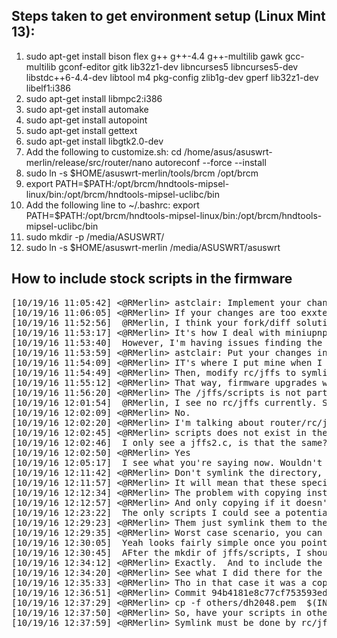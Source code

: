 ## Steps taken to get environment setup (Linux Mint 13):

1. sudo apt-get install bison flex g++ g++-4.4 g++-multilib gawk gcc-multilib gconf-editor gitk lib32z1-dev libncurses5 libncurses5-dev libstdc++6-4.4-dev libtool m4 pkg-config zlib1g-dev gperf lib32z1-dev libelf1:i386
2. sudo apt-get install libmpc2:i386
3. sudo apt-get install automake
4. sudo apt-get install autopoint
5. sudo apt-get install gettext
6. sudo apt-get install libgtk2.0-dev
7. Add the following to customize.sh:
    cd /home/asus/asuswrt-merlin/release/src/router/nano
    autoreconf --force --install
8. sudo ln -s $HOME/asuswrt-merlin/tools/brcm /opt/brcm
9. export PATH=$PATH:/opt/brcm/hndtools-mipsel-linux/bin:/opt/brcm/hndtools-mipsel-uclibc/bin
10. Add the following line to ~/.bashrc:
    export PATH=$PATH:/opt/brcm/hndtools-mipsel-linux/bin:/opt/brcm/hndtools-mipsel-uclibc/bin
11. sudo mkdir -p /media/ASUSWRT/
12. sudo ln -s $HOME/asuswrt-merlin /media/ASUSWRT/asuswrt




## How to include stock scripts in the firmware
<pre>
[10/19/16 11:05:42] <@RMerlin> astclair: Implement your change in your fork, and just keep updating your fork from the upstream repo
[10/19/16 11:06:05] <@RMerlin> If your changes are too exxtensive, then implement them as a diff that you can patch on top of the repo
[10/19/16 11:52:56] <astclair> @RMerlin, I think your fork/diff solution will be appropriate for the modifiations I need to make.
[10/19/16 11:53:17] <@RMerlin> It's how I deal with miniupnpd
[10/19/16 11:53:40] <astclair> However, I'm having issues finding the appropriate time in the Make process to place these custom scripts into mipsel-uclibc/target/jffs/scripts
[10/19/16 11:53:59] <@RMerlin> astclair: Put your changes in rom/Makefile
[10/19/16 11:54:09] <@RMerlin> IT's where I put mine when I need to add new static files
[10/19/16 11:54:49] <@RMerlin> Then, modify rc/jffs to symlink to the /rom files at mount time
[10/19/16 11:55:12] <@RMerlin> That way, firmware upgrades will always be using the newer version
[10/19/16 11:56:20] <@RMerlin> The /jffs/scripts is not part of the filesystem image, scripts is created by rc with mkdir
[10/19/16 12:01:54] <astclair> @RMerlin, I see no rc/jffs currently. So, I need to essentially: "mkdir rom/jffs; ln -s rom/jffs rc/jffs;" ? I'm not certain what rc actually is, but it seems like just dropping a new dir/symlink in there isn't enough.
[10/19/16 12:02:09] <@RMerlin> No.
[10/19/16 12:02:20] <@RMerlin> I'm talking about router/rc/jffs.c - the source code.
[10/19/16 12:02:45] <@RMerlin> scripts does not exist in the firmware image, it's created by the firemware at runtime
[10/19/16 12:02:46] <astclair> I only see a jffs2.c, is that the same?
[10/19/16 12:02:50] <@RMerlin> Yes
[10/19/16 12:05:17] <astclair> I see what you're saying now. Wouldn't that remove the ability to add scripts via ssh, given that /jffs -> /rom/jffs ?
[10/19/16 12:11:42] <@RMerlin> Don't symlink the directory, just your scripts
[10/19/16 12:11:57] <@RMerlin> It will mean that these specific scripts won't be user-customizable however.
[10/19/16 12:12:34] <@RMerlin> The problem with copying instead of symlinking is you will override any user changes
[10/19/16 12:12:57] <@RMerlin> And only copying if it doesn't exist means you cannot upgrade it
[10/19/16 12:23:22] <astclair> The only scripts I could see a potential need for adding post-imaging woudln't be in these I'm including.
[10/19/16 12:29:23] <@RMerlin> Them just symlink them to the copies in /rom
[10/19/16 12:29:35] <@RMerlin> Worst case scenario, you can still bind mount on top of them
[10/19/16 12:30:05] <astclair> Yeah looks fairly simple once you point me in the right direction.
[10/19/16 12:30:45] <astclair> AFter the mkdir of jffs/scripts, I should jsut be able to symlink("/jffs/scripts/services-start", "/rom/jffs/services-start"), given that I provide jffs/services-start in the rom dir
[10/19/16 12:34:12] <@RMerlin> Exactly.  And to include the files in the image, adjust rom/Makefile
[10/19/16 12:34:20] <@RMerlin> See what I did there for the recent modules.conf change for example
[10/19/16 12:35:33] <@RMerlin> Tho in that case it was a copy to etc, so not exactly a good example
[10/19/16 12:36:51] <@RMerlin> Commit 94b4181e8c77cf753593ed305c4eba3c0bb550d9 is a better example
[10/19/16 12:37:29] <@RMerlin> cp -f others/dh2048.pem  $(INSTALLDIR)/rom/dh2048.pem
[10/19/16 12:37:50] <@RMerlin> So, have your scripts in others/ and symlink from /rom/yourscript to /jffs/scripts/yourscript
[10/19/16 12:37:59] <@RMerlin> Symlink must be done by rc/jffs2.c
</pre>
